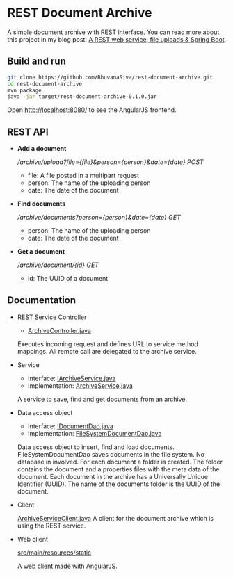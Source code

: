 REST Document Archive
=====================

A simple document archive with REST interface. You can read more about this project in my blog post: [A REST web service, file uploads & Spring Boot](https://murygin.wordpress.com/2014/10/13/rest-web-service-file-uploads-spring-boot/).

Build and run
-------------

```bash
git clone https://github.com/BhuvanaSiva/rest-document-archive.git
cd rest-document-archive
mvn package
java -jar target/rest-document-archive-0.1.0.jar
```

Open [http://localhost:8080/](http://localhost:8080/) to see the AngularJS frontend.

REST API
--------

* **Add a document**
 
   */archive/upload?file={file}&person={person}&date={date} POST*

  * file: A file posted in a multipart request
  * person: The name of the uploading person
  * date: The date of the document
   
* **Find documents**

   */archive/documents?person={person}&date={date} GET*

  * person: The name of the uploading person
  * date: The date of the document
   
* **Get a document**  

   */archive/document/{id} GET*                                  

  * id: The UUID of a document

Documentation
-------------

* REST Service Controller
  * [ArchiveController.java](https://github.com/BhuvanaSiva/rest-document-archive/blob/master/src/main/java/com/document/archive/rest/ArchiveController.java)
   
   Executes incoming request and defines URL to service method mappings. All remote call are delegated to the archive service.
* Service
  * Interface: [IArchiveService.java](https://github.com/BhuvanaSiva/rest-document-archive/blob/master/src/main/java/com/document/archive/service/IArchiveService.java)
  * Implementation: [ArchiveService.java](https://github.com/BhuvanaSiva/rest-document-archive/blob/master/src/main/java/com/document/archive/service/ArchiveService.java)
   
   A service to save, find and get documents from an archive. 
* Data access object
  * Interface: [IDocumentDao.java](https://github.com/BhuvanaSiva/rest-document-archive/blob/master/src/main/java/com/document/archive/dao/IDocumentDao.java)
  * Implementation: [FileSystemDocumentDao.java](https://github.com/BhuvanaSiva/rest-document-archive/blob/master/src/main/java/com/document/archive/dao/FileSystemDocumentDao.java)  
   
   Data access object to insert, find and load documents. FileSystemDocumentDao saves documents in the file system. No database in involved. For each document a folder is created. The folder contains the document and a properties files with the meta data of the document. Each document in the archive has a Universally Unique Identifier (UUID). The name of the documents folder is the UUID of the document.

* Client
   
   [ArchiveServiceClient.java](
   https://github.com/BhuvanaSiva/rest-document-archive/src/main/java/com/document/archive/client/ArchiveServiceClient.java)
   A client for the document archive which is using the REST service.

* Web client
   
   [src/main/resources/static](https://github.com/BhuvanaSiva/rest-document-archive/tree/master/src/main/resources/static)

   A web client made with [AngularJS](https://angularjs.org/).
